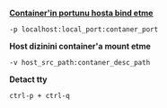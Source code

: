
**[Container'in portunu hosta bind etme](http://docs.docker.io/en/latest/use/port_redirection/#binding-a-port-to-a-host-interface)**

```
-p localhost:local_port:contaner_port 
```

**Host dizinini container'a mount etme**

```
-v host_src_path:contaner_desc_path
```

**Detact tty**

```
ctrl-p + ctrl-q
```

